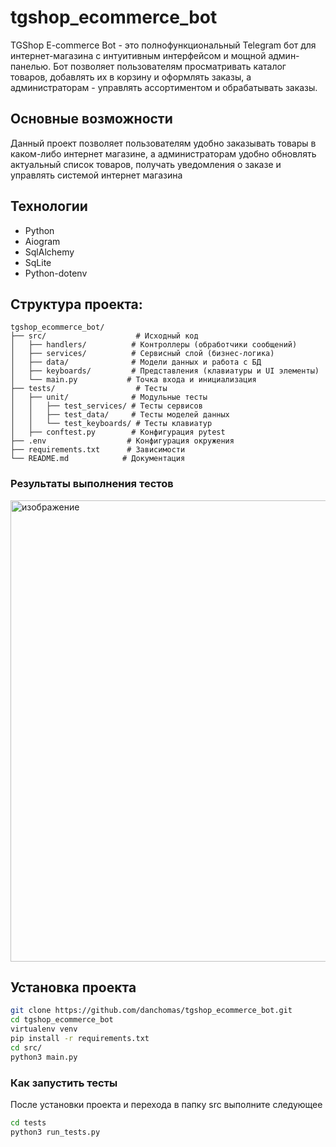 # tgshop_ecommerce_bot
TGShop E-commerce Bot - это полнофункциональный Telegram бот для интернет-магазина с интуитивным интерфейсом и мощной админ-панелью. Бот позволяет пользователям просматривать каталог товаров, добавлять их в корзину и оформлять заказы, а администраторам - управлять ассортиментом и обрабатывать заказы. 

## Основные возможности 

Данный проект позволяет пользователям удобно заказывать товары в каком-либо интернет магазине, а администраторам удобно обновлять актуальный список товаров, получать уведомления о заказе и управлять системой интернет магазина
     

## Технологии 

- Python
- Aiogram
- SqlAlchemy
- SqLite
- Python-dotenv

## Структура проекта: 
```
tgshop_ecommerce_bot/
├── src/                    # Исходный код
│   ├── handlers/          # Контроллеры (обработчики сообщений)
│   ├── services/          # Сервисный слой (бизнес-логика)
│   ├── data/              # Модели данных и работа с БД
│   ├── keyboards/         # Представления (клавиатуры и UI элементы)
│   └── main.py           # Точка входа и инициализация
├── tests/                  # Тесты
│   ├── unit/              # Модульные тесты
│   │   ├── test_services/ # Тесты сервисов
│   │   ├── test_data/     # Тесты моделей данных
│   │   └── test_keyboards/ # Тесты клавиатур
│   ├── conftest.py        # Конфигурация pytest
├── .env                  # Конфигурация окружения
├── requirements.txt      # Зависимости
└── README.md            # Документация
```

### Результаты выполнения тестов

<img width="1280" height="738" alt="изображение" src="https://github.com/user-attachments/assets/7e48e025-491a-499d-9d89-bfedd44a557c" />

     
## Установка проекта

```bash
git clone https://github.com/danchomas/tgshop_ecommerce_bot.git
cd tgshop_ecommerce_bot
virtualenv venv
pip install -r requirements.txt
cd src/
python3 main.py
```

### Как запустить тесты

После установки проекта и перехода в папку src выполните следующее

```bash
cd tests
python3 run_tests.py
```
